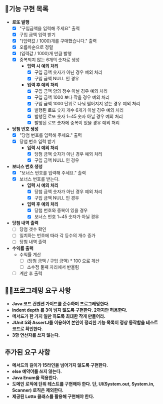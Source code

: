 ## 🎯기능 구현 목록

- **로또 발행**
    - [X] "구입금액을 입력해 주세요" 출력
    - [X] 구입 금액 입력 받기
    - [X] "(입력값 / 1000)개를 구매했습니다." 출력
    - [X] 오름차순으로 정렬
    - [X] (입력값 / 1000)개 만큼 발행
    - [X] 중복되지 않는 6개의 숫자로 생성
        - **입력 시 예외 처리**
            - [X] 구입 금액 숫자가 아닌 경우 예외 처리
            - [X] 구입 금액 NULL 인 경우
        - **입력 후 예외 처리**
            - [X] 구입 금액 양의 정수 아닐 경우 예외 처리
            - [X] 구입 금액 1000 보다 작을 경우 예외 처리
            - [X] 구입 금액 1000 단위로 나눠 떨어지지 않는 경우 예외 처리
            - [X] 발행된 로또 숫자 개수 6개가 아닐 경우 예외 처리
            - [X] 발행된 로또 숫자 1~45 숫자 아닐 경우 예외 처리
            - [X] 발행된 로또 숫자에 중복이 있을 경우 예외 처리

- **당첨 번호 생성**
    - [X] "당첨 번호를 입력해 주세요." 출력
    - [X] 당첨 번호 입력 받기
        - **입력 시 예외 처리**
            - [X] 당첨 금액 숫자가 아닌 경우 예외 처리
            - [X] 구입 금액 NULL 인 경우

- **보너스 번호 생성**
    - [X] "보너스 번호를 입력해 주세요." 출력
    - [X] 보너스 번호를 받는다.
        - **입력 시 예외 처리**
            - [X] 당첨 금액 숫자가 아닌 경우 예외 처리
            - [X] 구입 금액 NULL 인 경우
        - **입력 후 예외 처리**
            - [X] 당첨 번호와 중복이 있을 경우
            - [X] 보너스 번호 1~45 숫자가 아닐 경우

- **당첨 내역 출력**
    - [ ] 당첨 갯수 확인
    - [ ] 일치하는 번호에 따라 각 등수의 개수 증가
    - [ ] 당첨 내역 출력

- **수익률 출력**
    - 수익률 계산
        - [ ] (당첨 금액 / 구입 금액) * 100 으로 계산
        - [ ] 소수점 둘째 자리에서 반올림
    - [ ] 계산 후 출력

## 👨‍💻프로그래밍 요구 사항

- **Java 코드 컨벤션 가이드를 준수하며 프로그래밍한다.**
- **indent depth 를 3이 넘지 않도록 구현한다. 2까지만 허용한다.**
- **메서드가 한 가지 일만 하도록 최대한 작게 만들어라.**
- **JUnit 5와 AssertJ를 이용하여 본인이 정리한 기능 목록이 정상 동작함을 테스트 코드로 확인한다.**
- **3항 연산자를 쓰지 않는다.**

## 추가된 요구 사항
- **메서드의 길이가 15라인을 넘어가지 않도록 구현한다.**
- **else 예약어를 쓰지 않는다.**
- **Java Enum을 적용한다.**
- **도메인 로직에 단위 테스트를 구현해야 한다. 단, UI(System.out, System.in, Scanner) 로직은 제외한다.**
- **제공된 Lotto 클래스를 활용해 구현해야 한다.**


